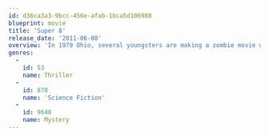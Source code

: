 ```yaml
---
id: d36ca3a3-9bcc-456e-afab-1bca5d106988
blueprint: movie
title: 'Super 8'
release_date: '2011-06-08'
overview: 'In 1979 Ohio, several youngsters are making a zombie movie with a Super-8 camera. In the midst of filming, the friends witness a horrifying train derailment and are lucky to escape with their lives. They soon discover that the catastrophe was no accident, as a series of unexplained events and disappearances soon follows. Deputy Jackson Lamb, the father of one of the kids, searches for the terrifying truth behind the crash.'
genres:
  -
    id: 53
    name: Thriller
  -
    id: 878
    name: 'Science Fiction'
  -
    id: 9648
    name: Mystery
---
```

